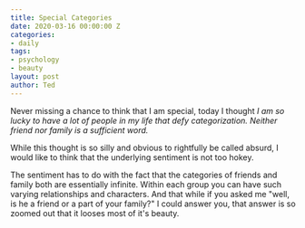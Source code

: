 ```yaml
---
title: Special Categories
date: 2020-03-16 00:00:00 Z
categories:
- daily
tags:
- psychology
- beauty
layout: post
author: Ted
---
```


Never missing a chance to think that I am special, today I thought _I am so lucky to have a lot of people in my life that defy categorization. Neither friend nor family is a sufficient word._

While this thought is so silly and obvious to rightfully be called absurd, I would like to think that the underlying sentiment is not too hokey.

The sentiment has to do with the fact that the categories of friends and family both are essentially infinite. Within each group you can have such varying relationships and characters. And that while if you asked me "well, is he a friend or a part of your family?" I could answer you, that answer is so zoomed out that it looses most of it's beauty.
